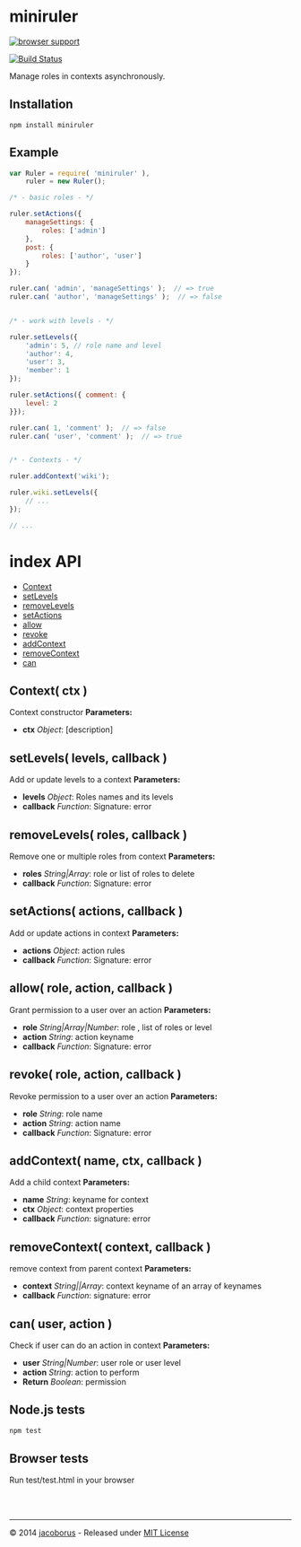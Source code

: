 miniruler
=========

[![browser support](https://ci.testling.com/jacoborus/miniruler.png)
](https://ci.testling.com/jacoborus/miniruler)


[![Build Status](https://travis-ci.org/jacoborus/miniruler.svg?branch=master)](https://travis-ci.org/jacoborus/miniruler)

Manage roles in contexts asynchronously.

Installation
------------

```
npm install miniruler
```


Example
-------

```js
var Ruler = require( 'miniruler' ),
    ruler = new Ruler();

/* - basic roles - */

ruler.setActions({
    manageSettings: {
        roles: ['admin']
    },
    post: {
        roles: ['author', 'user']
    }
});

ruler.can( 'admin', 'manageSettings' );  // => true
ruler.can( 'author', 'manageSettings' );  // => false


/* - work with levels - */

ruler.setLevels({
    'admin': 5, // role name and level
    'author': 4,
    'user': 3,
    'member': 1
});

ruler.setActions({ comment: {
    level: 2
}});

ruler.can( 1, 'comment' );  // => false
ruler.can( 'user', 'comment' );  // => true


/* - Contexts - */

ruler.addContext('wiki');

ruler.wiki.setLevels({
    // ...
});

// ...
```
index API
============


- [Context](#Context)
- [setLevels](#setLevels)
- [removeLevels](#removeLevels)
- [setActions](#setActions)
- [allow](#allow)
- [revoke](#revoke)
- [addContext](#addContext)
- [removeContext](#removeContext)
- [can](#can)

<a name="Context"></a>
Context( ctx )
------------------------------------------------------------

Context constructor
**Parameters:**
- **ctx** *Object*: [description]



<a name="setLevels"></a>
setLevels( levels, callback )
------------------------------------------------------------

Add or update levels to a context
**Parameters:**
- **levels** *Object*: Roles names and its levels
- **callback** *Function*: Signature: error



<a name="removeLevels"></a>
removeLevels( roles, callback )
------------------------------------------------------------

Remove one or multiple roles from context
**Parameters:**
- **roles** *String|Array*: role or list of roles to delete
- **callback** *Function*: Signature: error



<a name="setActions"></a>
setActions( actions, callback )
------------------------------------------------------------

Add or update actions in context
**Parameters:**
- **actions** *Object*: action rules
- **callback** *Function*: Signature: error



<a name="allow"></a>
allow( role, action, callback )
------------------------------------------------------------

Grant permission to a user over an action
**Parameters:**
- **role** *String|Array|Number*: role , list of roles or level
- **action** *String*: action keyname
- **callback** *Function*: Signature: error



<a name="revoke"></a>
revoke( role, action, callback )
------------------------------------------------------------

Revoke permission to a user over an action
**Parameters:**
- **role** *String*: role name
- **action** *String*: action name
- **callback** *Function*: Signature: error



<a name="addContext"></a>
addContext( name, ctx, callback )
------------------------------------------------------------

Add a child context
**Parameters:**
- **name** *String*: keyname for context
- **ctx** *Object*: context properties
- **callback** *Function*: signature: error



<a name="removeContext"></a>
removeContext( context, callback )
------------------------------------------------------------

remove context from parent context
**Parameters:**
- **context** *String||Array*: context keyname of an array of keynames
- **callback** *Function*: signature: error



<a name="can"></a>
can( user, action )
------------------------------------------------------------

Check if user can do an action in context
**Parameters:**
- **user** *String|Number*: user role or user level
- **action** *String*: action to perform
- **Return** *Boolean*: permission






Node.js tests
-------------

```sh
npm test
```

Browser tests
-------------

Run test/test.html in your browser


<br><br>

---

© 2014 [jacoborus](https://github.com/jacoborus) - Released under [MIT License](https://raw.github.com/jacoborus/miniruler/master/LICENSE)

